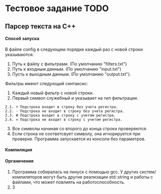 # Тестовое задание TODO
## Парсер текста на C++

#### Способ запуска

В файле config в следующем порядке каждый раз с новой строки указываются:
  1. Путь к файлу с фильтрами. (По умолчанию "filters.txt")
  2. Путь к входным данным. (По умолчанию "input.txt")
  3. Пусть к выходным данным. (По умолчанию "output.txt").

Фильтры имеют следующий синтаксис:
  1. Каждый новый фильтр с новой строки.
  2. Первый символ служебный и указывает на тип фильтрации.
  
    2.1. + Подстрока входит в строку без учета регистра.
    2.2. - Подстрока не входит в строку без учета регистра.
    2.3. # Подстрока входит в строку с учетом регистра.
    2.4. = Подстрока не входит в строку с учетом регистра.
  3. Все символы начиная со второго до конца строки проверяются.
  4. Если строка не соответсвует символу, она игнорируется при проверке.
Программа запускается из консоли без параметров.

#### Компиляция

#### Органичения
  1. Программа собиралась на линуск с помощью gcc. У других систем/компиляторов могут быть другие реализации std::string и работы с файлами, что может повлиять на работоспособность.
  2. 3
